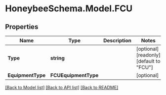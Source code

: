 
# HoneybeeSchema.Model.FCU

## Properties

Name | Type | Description | Notes
------------ | ------------- | ------------- | -------------
**Type** | **string** |  | [optional] [readonly] [default to "FCU"]
**EquipmentType** | **FCUEquipmentType** |  | [optional] 

[[Back to Model list]](../README.md#documentation-for-models)
[[Back to API list]](../README.md#documentation-for-api-endpoints)
[[Back to README]](../README.md)

